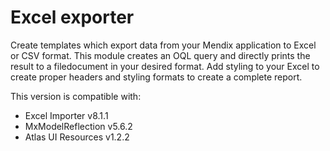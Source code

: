 # Excel exporter

Create templates which export data from your Mendix application to Excel or CSV format.
This module creates an OQL query and directly prints the result to a filedocument in your desired format.
Add styling to your Excel to create proper headers and styling formats to create a complete report.

This version is compatible with:
- Excel Importer v8.1.1
- MxModelReflection v5.6.2
- Atlas UI Resources v1.2.2